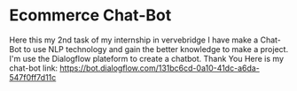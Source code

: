 #  Ecommerce Chat-Bot 
Here this my 2nd task of my internship in vervebridge I have make a Chat-Bot to use NLP technology and gain the better knowledge to make a project.
I'm use the Dialogflow plateform to create a chatbot.
Thank You
Here is my chat-bot link: https://bot.dialogflow.com/131bc6cd-0a10-41dc-a6da-547f0ff7d11c
